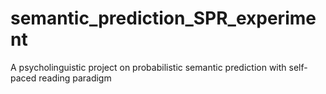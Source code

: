 # semantic_prediction_SPR_experiment
A psycholinguistic project on probabilistic semantic prediction with self-paced reading paradigm
